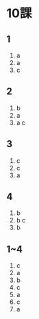 # 10課

## 1

1. a
2. a
3. c

## 2

1. b
2. a
3. a c

## 3

1. c
2. c
3. a

## 4

1. b
2. b c
3. b

## 1~4

1. c
2. a
3. b
4. c
5. a
6. c
7. a
